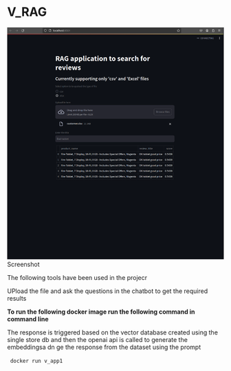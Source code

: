 <!DOCTYPE html>
<h1>V_RAG</h1>

<body>
<img src="./Screenshot%20from%202024-03-26%2016-48-06.png"> Screenshot</img>

  
  <p>The following tools have been used in the projecr</p>
  <p>UPload the file and ask the questions in the chatbot  to get the required results</p>
  <p><strong>To run the following docker image run the following command in command line</strong></p>
  <p>The response is triggered based on the vector database created using the single store db and then the openai api is called to generate the embeddingsa dn ge the response from the dataset using the prompt</p>
  <code> docker run v_app1</code>
</body>

</html>


